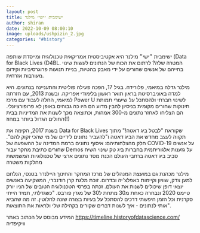 ```yaml
---
layout: post
title: ישימבית ״ישי״ מילנר
author: shiran
date: 2022-10-09 08:00:10
image: uploads/ushpizin_2.jpg
categories: "#history"
---
```

ישימבית ״ישי״ מילנר היא אקטיביסטית אמריקאית טכנולוגית ומייסדת שותפה (Data for Black Lives (D4BL. 
המטרה שלה? לרתום את הכוח של הנתונים לעשות שינוי בחייהם של אנשים שחורים על ידי מאבק בהטיות, בניית תנועות פרוגרסיביות וקידום מעורבות אזרחית.

מילנר גדלה במיאמי, פלורידה. בגיל 17, הפכה פעילה פוליטית והתעניינה בנתונים. היא למדה באוניברסיטת בראון תואר ראשון בלימודי אפריקה. ובשנת 2013, עם חזרתה למיאמי, החלה לעבוד עם מרכז Power U לשינוי חברתי ולהסתכל על שיעורי תמותת תינוקות שחורים מקומית בניסיון להבין מדוע הם היו כה גבוהים באופן לא פרופורציונלי. הם הצליחו לאחזר נתונים מ-300 אמהות, וכתוצאה מכך לשנות את המדיניות בבית החולים הגדול ביותר במחוז(!)

בשנת 2017, הקימה את Data for Black Lives שקוראת "לבטל ביג דאטה!" מתוך תקווה לעצב מחדש את הביג דאטה ו"להעביר נתונים לידיים של מי שהכי זקוק להם". חלק מהצלחותיהם:
איסוף נתונים ברמת המדינה על ההשפעה של COVID-19 על אנשים שחורים 
כתיבת מחקר עבור Demos על גזענות אלגוריתמית בחברות ביג טק
שינוי השיח סביב ביג דאטה ברחבי העולם
הכנת מסד נתונים ארצי של טכנולוגיות המשמשות מחלקות משטרה

מילנר מכהנת גם במועצת המנהלים של מרכז המחקר והחינוך היילנדר בטנסי, הנלחם למען צדק, שוויון וקיימות באפלצ'יה ובדרום. זוכת מלגת קרן רודנברי, המשקיעה באנשים יוצאי דופן שיכולים לשנות את העולם. זכתה בפרסי הטכנולוגיה הטובים של הניו יורק טיימס 2020 ונבחרה כאחת מ30 מתחת ל30 של מגזין פורבס.
"כשגדלתי, תמיד הייתי סקרנית וכל הזמן חיפשתי דרכים להסתכל על בעיות בצורה שונה לחלוטין. זה מה שהביא אותי לנתונים - איך לשנות דברים שקורים בקהילה שלי ולראות את התוצאות".

המידע מבוסס על הכתוב באתר https://timeline.historyofdatascience.com/ וויקיפדיה

